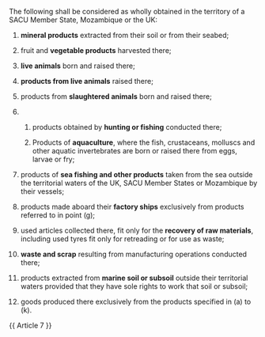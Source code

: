 The following shall be considered as wholly obtained in the territory of a SACU Member State, Mozambique or the UK:

1. **mineral products** extracted from their soil or from their seabed;

2. fruit and **vegetable products** harvested there;

3. **live animals** born and raised there;

4. **products from live animals** raised there;

5. products from **slaughtered animals** born and raised there;

6.
   1. products obtained by **hunting or fishing** conducted there;

   2. Products of **aquaculture**, where the fish, crustaceans, molluscs and other aquatic invertebrates are born or raised there from eggs, larvae or fry;

7. products of **sea fishing and other products** taken from the sea outside the territorial waters of the UK, SACU Member States or Mozambique by their vessels;

8. products made aboard their **factory ships** exclusively from products referred to in point (g);

9. used articles collected there, fit only for the **recovery of raw materials**, including used tyres fit only for retreading or for use as waste;

10. **waste and scrap** resulting from manufacturing operations conducted there;

11. products extracted from **marine soil or subsoil** outside their territorial waters provided that they have sole rights to work that soil or subsoil;

12. goods produced there exclusively from the products specified in (a) to (k).

{{ Article 7 }}
